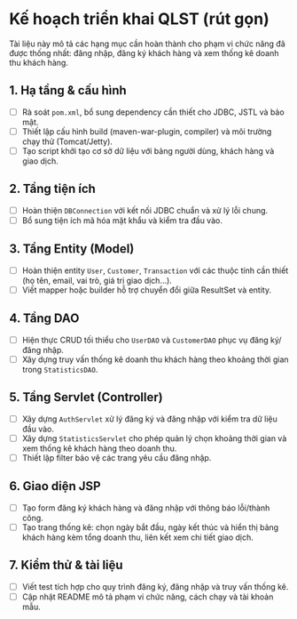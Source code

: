 # Kế hoạch triển khai QLST (rút gọn)

Tài liệu này mô tả các hạng mục cần hoàn thành cho phạm vi chức năng đã được thống nhất: đăng nhập, đăng ký khách hàng và xem thống kê doanh thu khách hàng.

## 1. Hạ tầng & cấu hình
- [ ] Rà soát `pom.xml`, bổ sung dependency cần thiết cho JDBC, JSTL và bảo mật.
- [ ] Thiết lập cấu hình build (maven-war-plugin, compiler) và môi trường chạy thử (Tomcat/Jetty).
- [ ] Tạo script khởi tạo cơ sở dữ liệu với bảng người dùng, khách hàng và giao dịch.

## 2. Tầng tiện ích
- [ ] Hoàn thiện `DBConnection` với kết nối JDBC chuẩn và xử lý lỗi chung.
- [ ] Bổ sung tiện ích mã hóa mật khẩu và kiểm tra đầu vào.

## 3. Tầng Entity (Model)
- [ ] Hoàn thiện entity `User`, `Customer`, `Transaction` với các thuộc tính cần thiết (họ tên, email, vai trò, giá trị giao dịch...).
- [ ] Viết mapper hoặc builder hỗ trợ chuyển đổi giữa ResultSet và entity.

## 4. Tầng DAO
- [ ] Hiện thực CRUD tối thiểu cho `UserDAO` và `CustomerDAO` phục vụ đăng ký/đăng nhập.
- [ ] Xây dựng truy vấn thống kê doanh thu khách hàng theo khoảng thời gian trong `StatisticsDAO`.

## 5. Tầng Servlet (Controller)
- [ ] Xây dựng `AuthServlet` xử lý đăng ký và đăng nhập với kiểm tra dữ liệu đầu vào.
- [ ] Xây dựng `StatisticsServlet` cho phép quản lý chọn khoảng thời gian và xem thống kê khách hàng theo doanh thu.
- [ ] Thiết lập filter bảo vệ các trang yêu cầu đăng nhập.

## 6. Giao diện JSP
- [ ] Tạo form đăng ký khách hàng và đăng nhập với thông báo lỗi/thành công.
- [ ] Tạo trang thống kê: chọn ngày bắt đầu, ngày kết thúc và hiển thị bảng khách hàng kèm tổng doanh thu, liên kết xem chi tiết giao dịch.

## 7. Kiểm thử & tài liệu
- [ ] Viết test tích hợp cho quy trình đăng ký, đăng nhập và truy vấn thống kê.
- [ ] Cập nhật README mô tả phạm vi chức năng, cách chạy và tài khoản mẫu.
